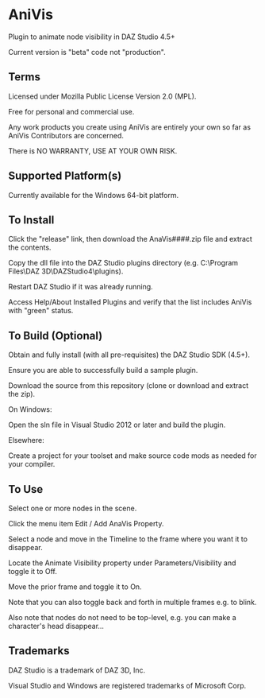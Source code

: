 # AniVis
Plugin to animate node visibility in DAZ Studio 4.5+

Current version is "beta" code not "production".

## Terms
Licensed under Mozilla Public License Version 2.0 (MPL).

Free for personal and commercial use. 

Any work products you create using AniVis are entirely your own so far as AniVis Contributors are concerned.

There is NO WARRANTY, USE AT YOUR OWN RISK.


## Supported Platform(s)
Currently available for the Windows 64-bit platform.

## To Install
Click the "release" link, then download the AnaVis####.zip file and extract the contents.  

Copy the dll file into the DAZ Studio plugins directory (e.g. C:\Program Files\DAZ 3D\DAZStudio4\plugins).

Restart DAZ Studio if it was already running.

Access Help/About Installed Plugins and verify that the list includes AniVis with "green" status.

## To Build (Optional)
Obtain and fully install (with all pre-requisites) the DAZ Studio SDK (4.5+).

Ensure you are able to successfully build a sample plugin.

Download the source from this repository (clone or download and extract the zip).


On Windows:

Open the sln file in Visual Studio 2012 or later and build the plugin.


Elsewhere:

Create a project for your toolset and make source code mods as needed for your compiler.

## To Use
Select one or more nodes in the scene.

Click the menu item Edit / Add AnaVis Property.

Select a node and move in the Timeline to the frame where you want it to disappear.

Locate the Animate Visibility property under Parameters/Visibility and toggle it to Off.

Move the prior frame and toggle it to On.

Note that you can also toggle back and forth in multiple frames e.g. to blink.

Also note that nodes do not need to be top-level, e.g. you can make a character's head disappear... 

## Trademarks
DAZ Studio is a trademark of DAZ 3D, Inc.

Visual Studio and Windows are registered trademarks of Microsoft Corp.
